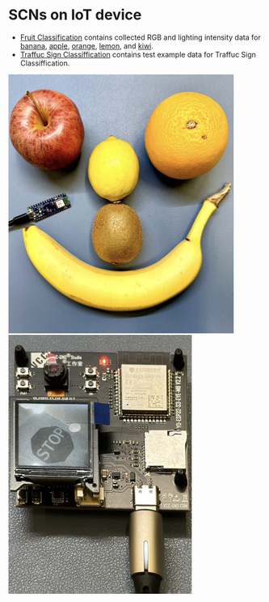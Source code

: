 # SCNs on IoT device


- [Fruit Classification](./Fruit%20Classification) contains collected RGB and lighting intensity data for [banana](./Fruit%20Classification/banana.csv), [apple](./Fruit%20Classification/apple.csv), [orange](./Fruit%20Classification/orange.csv), [lemon](./Fruit%20Classification/lemon.csv), and [kiwi](./Fruit%20Classification/kiwi.csv). 
- [Traffuc Sign Classiffication](./Traffuc%20Sign%20Classiffication) contains test example data for Traffuc Sign Classiffication.





<img src="./Fruit Classification/FruitClassifictionSetup.jpg" style="zoom:50%;" />





<img src="./Traffic Sign Classification/TrafficSignSetup.jpg" style="zoom:50%;" />
